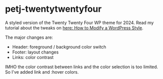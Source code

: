 # petj-twentytwentyfour
 
 A styled version of the Twenty Twenty Four WP theme for 2024. Read my tutorial about the tweaks on [here: How to Modify a WordPress Style](https://multimusen.dk/2023/12/how-to-modify-a-wordpress-style/).

 The major changes are:

 * Header: foreground / background color switch
 * Footer: layout changes
 * Links: color contrast

IMHO the color contrast between links and the color selection is too limited. So I've added link and :hover colors.
